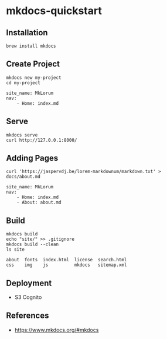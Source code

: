 # mkdocs-quickstart

## Installation
```
brew install mkdocs
```

## Create Project
```
mkdocs new my-project
cd my-project

```
```
site_name: MkLorum
nav:
    - Home: index.md
```

## Serve
```
mkdocs serve
curl http://127.0.0.1:8000/
```

## Adding Pages
```
curl 'https://jaspervdj.be/lorem-markdownum/markdown.txt' > docs/about.md
```
```
site_name: MkLorum
nav:
    - Home: index.md
    - About: about.md
```

## Build
```
mkdocs build
echo "site/" >> .gitignore
mkdocs build --clean
ls site
```
```
about  fonts  index.html  license  search.html
css    img    js          mkdocs   sitemap.xml
```

## Deployment
- S3 Cognito

## References
- https://www.mkdocs.org/#mkdocs

